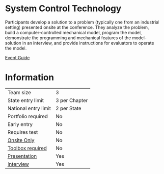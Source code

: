 # System Control Technology

Participants develop a solution to a problem (typically one
from an industrial setting) presented onsite at the conference. They analyze the problem, build a computer-controlled
mechanical model, program the model, demonstrate the
programming and mechanical features of the model-solution
in an interview, and provide instructions for evaluators to
operate the model.

[Event Guide](https://lwsd.sharepoint.com/:b:/r/sites/GR-JHS-TechnologyStudentAssociation-SCA/Shared%20Documents/23-24/Competition/Event%20Guides/HS%20-%20System%20Control%20Technology.pdf)

# Information

|                             |               |
| --------------------------- | ------------- |
| Team size                   | 3             |
| State entry limit           | 3 per Chapter |
| National entry limit        | 2 per State   |
| Portfolio required          | No            |
| Early entry                 | No            |
| Requires test               | No            |
| [Onsite Only](/#terms)      | No            |
| [Toolbox required](/#terms) | No            |
| [Presentation](/#terms)     | Yes           |
| [Interview](/#terms)        | Yes           |
